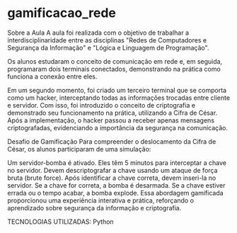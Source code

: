 # gamificacao_rede
Sobre a Aula
A aula foi realizada com o objetivo de trabalhar a interdisciplinaridade entre as disciplinas "Redes de Computadores e Segurança da Informação" e "Lógica e Linguagem de Programação".

Os alunos estudaram o conceito de comunicação em rede e, em seguida, programaram dois terminais conectados, demonstrando na prática como funciona a conexão entre eles.

Em um segundo momento, foi criado um terceiro terminal que se comporta como um hacker, interceptando todas as informações trocadas entre cliente e servidor. Com isso, foi introduzido o conceito de criptografia e demonstrado seu funcionamento na prática, utilizando a Cifra de César. Após a implementação, o hacker passou a receber apenas mensagens criptografadas, evidenciando a importância da segurança na comunicação.

Desafio de Gamificação
Para compreender o deslocamento da Cifra de César, os alunos participaram de uma simulação:

Um servidor-bomba é ativado.
Eles têm 5 minutos para interceptar a chave no servidor.
Devem descriptografar a chave usando um ataque de força bruta (brute force).
Após identificar a chave correta, devem inseri-la no servidor.
Se a chave for correta, a bomba é desarmada. Se a chave estiver errada ou o tempo acabar, a bomba explode.
Essa abordagem gamificada proporcionou uma experiência interativa e prática, reforçando o aprendizado sobre segurança da informação e criptografia.

TECNOLOGIAS UTILIZADAS:
Python
